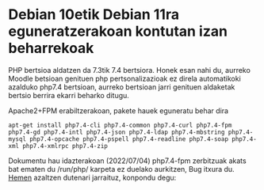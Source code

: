 # Debian 10etik Debian 11ra eguneratzerakoan kontutan izan beharrekoak

PHP bertsioa aldatzen da 7.3tik 7.4 bertsiora. Honek esan nahi du, aurreko Moodle betsioan genituen php pertsonalizazioak ez direla automatikoki azalduko php7.4 bertsioan, aurreko bertsioan jarri genituen aldaketak bertsio berrira ekarri beharko ditugu.

Apache2+FPM erabiltzerakoan, pakete hauek eguneratu behar dira

    apt-get install php7.4-cli php7.4-common php7.4-curl php7.4-fpm php7.4-gd php7.4-intl php7.4-json php7.4-ldap php7.4-mbstring php7.4-mysql php7.4-opcache php7.4-pspell php7.4-readline php7.4-soap php7.4-xml php7.4-xmlrpc php7.4-zip 
    
Dokumentu hau idazterakoan (2022/07/04) php7.4-fpm zerbitzuak akats bat ematen du /run/php/ karpeta ez duelako aurkitzen, Bug itxura du. [Hemen](https://stackoverflow.com/questions/64257440/cant-bind-php7-4-fpm-listening-socket-because-folder-does-not-exist) azaltzen dutenari jarraituz, konpondu degu:


